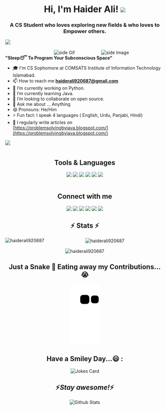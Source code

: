 
<h1 align="center">  Hi, I'm Haider Ali! <img src = "https://raw.githubusercontent.com/MartinHeinz/MartinHeinz/master/wave.gif" width = 40px> </h1>
<h3 align="center">A CS Student who loves exploring new fields & who loves to Empower others.</h3>





<img src ="https://blogger.googleusercontent.com/img/a/AVvXsEgBoxcCtXs0wiXbYxXTpHGRM5ACQrphVgcTm7OUnnErsFSpA1v7oxlN42da4xyB_KT3ELF_Y3GgXATGk73LAGkC-VQugy619EpuRiLKMK94RCZ7PEfSQFDYM1geGqOW_mtMGSQPW5v3fymstmZf-YKj6zy2boYV7NRRDTvrwYNvBetvvaoqWrNOEzCu"/></a>




<img src="https://github.com/sciencepal/sciencepal/blob/master/assets/life_balance.gif" alt="side Image" align="right" width="200" height="auto" />
<a href="https://ko-fi.com/sciencepal"> <img src="https://media3.giphy.com/media/ZEB6yFbLnhyQf7g3hn/giphy.gif" alt="side Gif" align="right" width="150" height="auto"/> </a>

 </abc>
 
 <br>
<b> "Sleep😴 To Program Your Subconscious Space"</b>

<p>
 
 - 🎓 I'm CS Sophomore at COMSATS Institute of Information Technology Islamabad.
- 📫 How to reach me **haiderali920687@gmail.com**
- 🔭 I’m currently working on Python.
- 🌱 I’m currently learning Java.
- 👯 I’m looking to collaborate on open source.
- 💬 Ask me about ... Anything
- 😄 Pronouns: He/Him
- ⚡ Fun fact: I speak 4 languages ( English, Urdu, Panjabi, Hindi)
- 📝 I regularly write articles on [https://problemsolvingbyjava.blogspot.com/](https://problemsolvingbyjava.blogspot.com/)

 
</p>


<!--:Profile views Counter!-->
![](https://komarev.com/ghpvc/?username=haiderali920687&color=ff69b4)

#
<!--Used Tools and languages !-->
<!-- <h2 align="left">🚀Tools and Technologies:</h2>
<p align="left"> <a href="https://dart.com" target="_blank"> <img src="https://raw.githubusercontent.com/devicons/devicon/master/icons/dart/dart-plain-wordmark.svg" alt="dart" width="40" height="40"/> </a> <a href="https://www.w3schools.com/cpp/" target="_blank"> <img src="https://raw.githubusercontent.com/devicons/devicon/master/icons/cplusplus/cplusplus-original.svg" alt="cplusplus" width="40" height="40"/> </a> <a href="https://www.w3schools.com/css/" target="_blank"> <img src="https://raw.githubusercontent.com/devicons/devicon/master/icons/css3/css3-original-wordmark.svg" alt="css3" width="40" height="40"/> </a> <a href="https://git-scm.com/" target="_blank"> <img src="https://www.vectorlogo.zone/logos/git-scm/git-scm-icon.svg" alt="git" width="40" height="40"/> </a> <a href="https://www.w3.org/html/" target="_blank"> <img src="https://raw.githubusercontent.com/devicons/devicon/master/icons/html5/html5-original-wordmark.svg" alt="html5" width="40" height="40"/> </a> <a href="https://www.python.org/" target="_blank"> <img src="https://www.vectorlogo.zone/logos/python/python-icon.svg" alt="python" width="40" height="40"/> </a>
<a href="https://www.adobe.com/products/xd.html" target="_blank"> <img src="https://cdn.worldvectorlogo.com/logos/adobe-xd.svg" alt="xd" width="40" height="40"/> </a>
</p> -->


<!-- <div align="center">
<p align="center">Workstation</p> -->
<div align="center">
<h2 align="center">Tools & Languages</h2>
<img src="https://img.shields.io/badge/Python-FFD43B?style=for-the-badge&logo=python&logoColor=darkgreen" />
<img src="https://img.shields.io/badge/C++-02569B?style=for-the-badge&logo=cplusplus&logoColor=white" />
<img src="https://img.shields.io/badge/Java-FFFFFF?style=for-the-badge&logo=java&logoColor=black" />
<img src="https://img.shields.io/badge/Git-F05032?style=for-the-badge&logo=git&logoColor=white" />
<img src="https://img.shields.io/badge/Adobe%20Illustrator-2F0909?style=for-the-badge&logo=Adobeillustrator&logoColor=yellow" />
<img src="https://img.shields.io/badge/VS-Code-FFFFFF?style=for-the-badge&logo=visualstudiocode&logoColor=blue"/>


</div>

<br>



<!--:Social Media Links!-->
<div align="center">
<h2 align="center">Connect with me</h2>
<a href = "https://problemsolvingbyjava.blogspot.com/"><img src="https://blogger.googleusercontent.com/img/a/AVvXsEjWIxKK5jwgpC0DVpY7J3h7JNUIF5N_UeAB0Jhj5eARGFZ7r6BuXKblFa5Ol9rVXLX5fnvs1DxeE1di-beJ65KQcBNNhy0ccNs2hw6ytq5ujRT2_7piza0Tc_W6ICcaAUPHFsCalxcIBQuV8t9j-iNcZnRO35Nd8QGimHx6l9qbno51pudUIlibI9yn"/width = 48px></a>
<a href = "https://medium.com/@haiderali920687"><img src="https://blogger.googleusercontent.com/img/a/AVvXsEiNEfmbJaslXW1FX8-uCJmqdczdWDyds06xvKBGkV3_Aby8axdHH4Q_RLgzTobxw838Co9r8FHyoWaTd-0uOOIPtS4mEibVwpSJicoXnj-SnewzwG8Pryywro5ZMCsouIGgk4X3amdSAFpm4VuhxCOwZ_0ryc9hMCmJuI1Db3o0kiEqYKZB7OLo74iG"/width = 48px></a>
<a href = "https://linkedin.com/in/haiderali920687"><img src="https://img.icons8.com/fluent/48/000000/linkedin.png"/></a>
<a href = "https://stackoverflow.com/users/16567868/haider-ali"><img src="https://img.icons8.com/fluent/48/000000/stack-overflow.png"/></a>
<a href = "https://linktr.ee/haiderali920687"><img src="https://blogger.googleusercontent.com/img/a/AVvXsEj2JjeLTl_kpVvfZVFH8XCN3j8--GVPjCaK--KaNTgJJnWO3KHvxPfxaoun9SGpNRXPhG9WW_ZnhWSTyhlQlXwy-JVfOMe_fuaW8KH67UNw5oTTIaAw48Ki1CM7XHM46sgH1MAWt8ymWDAJB01agup65QHUWJhqoOJEmxb6eGo1ajJHWUrQ6EqqBJ7k"/ width = 48px></a>
<a href = "https://twitter.com/haideralispeaks"><img src="https://img.icons8.com/fluent/48/000000/twitter.png"/></a>

  

<h2 align="center">⚡ Stats ⚡</h2>


<p><img align="left" src="https://github-readme-stats.vercel.app/api/top-langs?username=haiderali920687&show_icons=true&theme=dracula&locale=en&layout=compact" alt="haiderali920687" /></p>

<p>&nbsp;<img align="center" src="https://github-readme-stats.vercel.app/api?username=haiderali920687&show_icons=true&theme=dracula&locale=en" alt="haiderali920687" /></p>

<p><img align="center" src="https://github-readme-streak-stats.herokuapp.com/?user=haiderali920687&theme=default" alt="haiderali920687" /></p>



## Just a Snake 🐍 Eating away my Contributions...😭
![snake gif](https://raw.githubusercontent.com/avinash-218/avinash-218/output/github-contribution-grid-snake.svg)

## Have a Smiley Day...😃 :<br>
![Jokes Card](https://readme-jokes.vercel.app/api)

<h2 align='center'>⚡️<i>Stay awesome!</i>⚡️</h2>

<p align="center">
        <img src="https://raw.githubusercontent.com/bornmay/bornmay/Update/svg/Bottom.svg" alt="Github Stats" />
</p>






